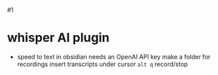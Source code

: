 #1
# whisper AI plugin
- speed to text in obsidian
needs an OpenAI API key
make a folder for recordings
insert transcripts under cursor
`alt q` record/stop